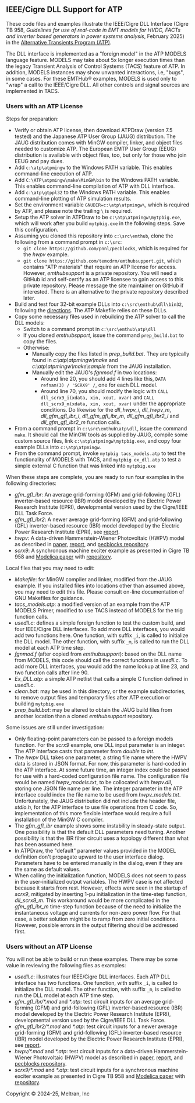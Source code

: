 ## IEEE/Cigre DLL Support for ATP

These code files and examples illustrate the IEEE/Cigre DLL Interface (Cigre TB 958,
_Guidelines for use of real-code in EMT models for HVDC, FACTs and inverter based generators in power systems analysis_,
February 2025) in the [Alternative Transients Program (ATP)](https://www.atp-emtp.org/).

The DLL interface is implemented as a "foreign model" in the ATP MODELS language feature. MODELS may
take about 5x longer execution times than the legacy Transient Analysis of Control Systems (TACS)
feature of ATP. In addition, MODELS instances may show unwanted interactions, i.e, "bugs", in some cases.
For these EMTHub&reg; examples, MODELS is used only to "wrap" a call to the IEEE/Cigre DLL. All other controls and
signal sources are implemented in TACS.

### Users with an ATP License

Steps for preparation:

- Verify or obtain ATP license, then download ATPDraw (version 7.5 tested) and the Japanese ATP User Group (JAUG) distribution. The JAUG distribution comes with MinGW compiler, linker, and object files needed to customize ATP. The European EMTP User Group (EEUG) distribution is available with object files, too, but only for those who join EEUG and pay dues.
- Add `c:\atp\atpmingw` to the Windows PATH variable. This enables command-line execution of ATP.
- Add `C:\ATP\atpmingw\make\MinGW\bin` to the Windows PATH variable. This enables command-line compilation of ATP with DLL interface.
- Add `c:\atp\gtppl32` to the Windows PATH variable. This enables command-line plotting of ATP simulation results.
- Set the environment variable `GNUDIR=c:\atp\atpmingw\`, which is required by ATP, and please note the trailing `\` is required.
- Setup the ATP solver in ATPDraw to be `c:\atp\atpmingw\mytpbig.exe`, which will work after you build `mytpbig.exe` in the following steps. Save this configuration.
- Assuming you cloned this repository into `c:\src\emthub`, clone the following from a command prompt in `c:\src`:
    - `git clone https://github.com/pnnl/pecblocks`, which is required for the _hwpv_ example.
    - `git clone https://github.com/temcdrm/emthubsupport.git`, which contains "ATP materials" that require an ATP license for access. However, _emthubsupport_ is a private repository. You will need a GitHub id and self-certify as an ATP licensee to gain access to this private repository. Please message the site maintainer on GitHub if interested. There is an alternative to the private repository described later.
- Build and test four 32-bit example DLLs into `c:\src\emthub\dll\bin32`, following the [directions](../../dll/readme.md). The ATP Makefile relies on these DLLs.
- Copy some necessary files used in rebuilding the ATP solver to call the DLL models:
    - Switch to a command prompt in `c:\src\emthub\atp\dll`
    - If you cloned _emthubspport_, issue the command `prep_build.bat` to copy the files.
    - Otherwise:
         - Manually copy the files listed in _prep_build.bat_. They are typically found in _c:\atp\atpmingw\make_ and _c:\atp\atpmingw\make\sample_ from the JAUG installation.
         - Manually edit the JAUG's _fgnmod.f_ in two locations:
             - Around line 20, you should add 4 lines like this, `DATA refnam(3) / 'SCRX9' /`, one for each DLL model.
             - Around line 70, you should modify the logic with `CALL dll_scrx9_i(xdata, xin, xout, xvar)` and `CALL dll_scrx9_m(xdata, xin, xout, xvar)` under the appropriate conditions. Do likewise for the _dll_hwpv_i_, _dll_hwpv_m_, _dll_gfm_gfl_ibr_i_, _dll_gfm_gfl_ibr_m_, _dll_gfm_gfl_ibr2_i_ and _dll_gfm_gfl_ibr2_m_ function calls.
- From a command prompt in `c:\src\emthub\atp\dll`, issue the command `make`. It should call the MinGW tools as supplied by JAUG, compile some custom source files, link `c:\atp\atpmingw\mytpbig.exe`, and copy four example DLLs into `c:\atp\atpmingw`.
- From the command prompt, invoke `mytpbig tacs_models.atp` to test the functionality of MODELS with TACS, and `mytpbig ex_dll.atp` to test a simple external C function that was linked into `mytpbig.exe`

When these steps are complete, you are ready to run four examples in the following directories:

- _gfm_gfl_ibr_: An average grid-forming (GFM) and grid-following (GFL) inverter-based resource (IBR) model developed by the Electric Power Research Institute (EPRI), developmental version used by the Cigre/IEEE DLL Task Force.
- _gfm_gfl_ibr2_: A newer average grid-forming (GFM) and grid-following (GFL) inverter-based resource (IBR) model developed by the Electric Power Research Institute (EPRI), see [report](https://www.epri.com/research/products/3002028322).
- _hwpv_: A data-driven Hammerstein-Wiener Photovoltaic (HWPV) model as described in [paper](https://ieeexplore.ieee.org/document/10842890), [report](https://www.osti.gov/servlets/purl/2481660/), and [pecblocks repository](https://pecblocks.readthedocs.io/en/latest/).
- _scrx9_: A synchronous machine exciter example as presented in Cigre TB 958 and [Modelica paper](https://ecp.ep.liu.se/index.php/modelica/article/view/1132) with [repository](https://github.com/embeddedhao/OpenIPSL/tree/cigre_dll_pr).

Local files that you may need to edit:

- _Makefile_: for MinGW compiler and linker, modified from the JAUG example. If you installed files into locations other than assumed above, you may need to edit this file. Please consult on-line documentation of GNU Makefiles for guidance.
- _tacs_models.atp_: a modified version of an example from the ATP MODELS Primer, modified to use TACS instead of MODELS for the trig function calls.
- _usedll.c_: defines a simple foreign function to test the custom build, and four IEEE/Cigre DLL interfaces. To add more DLL interfaces, you would add two functions here. One function, with suffix `_i`, is called to initialize the DLL model. The other function, with suffix `_m`, is called to run the DLL model at each ATP time step.
- _fgnmod.f_ (after copied from _emthubsupport_): based on the DLL name from MODELS, this code should call the correct functions in _usedll.c_. To add more DLL interfaces, you would add the name lookup at line 23, and two function calls after line 90.
- _Ex_DLL.atp_: a simple ATP netlist that calls a simple C function defined in _usedll.c_.
- _clean.bat_: may be used in this directory, or the example subdirectories, to remove output files and temporary files after ATP execution or building `mytpbig.exe`
- _prep_build.bat_: may be altered to obtain the JAUG build files from another location than a cloned _emthubsupport_ repository.

Some issues are still under investigation:

- Only floating-point parameters can be passed to a foreign models function. For the _scrx9_ example, one DLL input parameter is an integer. The ATP interface casts that parameter from _double_ to _int_.
- The _hwpv_ DLL takes one parameter, a string file name where the HWPV data is stored in JSON format. For now, this parameter is hard-coded in the ATP interface. At some future time, an integer index could be passed for use with a hard-coded configuration file name. The configuration file would be named _hwpv_models.txt_, to be collocated with _hwpv.dll_, storing one JSON file name per line. The integer parameter in the ATP interface could index the file name to be used from _hwpv_models.txt_. Unfortunately, the JAUG distribution did not include the header file, _stdio.h_, for the ATP interface to use file operations from C code. So, implementation of this more flexible interface would require a full installation of the MinGW C compiler.
- The _gfm_gfl_ibr_ example shows some instability in steady-state output. One possibility is that the default DLL parameters need tuning. Another possibility is that the IBR filter circuit uses a topology different than what has been assumed here.
- In ATPDraw, the "default" parameter values provided in the MODEL definition don't propagate upward to the user interface dialog. Parameters have to be entered manually in the dialog, even if they are the same as default values.
- When calling the initialization function, MODELS does not seem to pass in the user-initialized output variables. The HWPV case is not affected because it starts from rest. However, effects were seen in the startup of _scrx9_, mitigated by inserting 1-pu initialization in the time-step function, _dll_scrx9_m_. This workaround would be more complicated in the _gfm_gfl_ibr_m_ time-step function because of the need to initialize the instantaneous voltage and currents for non-zero power flow. For that case, a better solution might be to ramp from zero initial conditions. However, possible errors in the output filtering should be addressed first. 

### Users without an ATP License

You will not be able to build or run these examples. There may be some value in reviewing the following files as examples:

- _usedll.c_: illustrates four IEEE/Cigre DLL interfaces. Each ATP DLL interface has two functions. One function, with suffix `_i`, is called to initialize the DLL model. The other function, with suffix `_m`, is called to run the DLL model at each ATP time step.
- _gfm_gfl_ibr/\*.mod_ and _\*.atp_: test circuit inputs for an average grid-forming (GFM) and grid-following (GFL) inverter-based resource (IBR) model developed by the Electric Power Research Institute (EPRI), developmental version used by the Cigre/IEEE DLL Task Force.
- _gfm_gfl_ibr2/\*.mod_ and _\*.atp_: test circuit inputs for a newer average grid-forming (GFM) and grid-following (GFL) inverter-based resource (IBR) model developed by the Electric Power Research Institute (EPRI), see [report](https://www.epri.com/research/products/3002028322).
- _hwpv/\*.mod_ and _\*.atp_: test circuit inputs for a data-driven Hammerstein-Wiener Photovoltaic (HWPV) model as described in [paper](https://ieeexplore.ieee.org/document/10842890), [report](https://www.osti.gov/servlets/purl/2481660/), and [pecblocks repository](https://pecblocks.readthedocs.io/en/latest/).
- _scrx9/\*.mod_ and _\*.atp_: test circuit inputs for a synchronous machine exciter example as presented in Cigre TB 958 and [Modelica paper](https://ecp.ep.liu.se/index.php/modelica/article/view/1132) with [repository](https://github.com/embeddedhao/OpenIPSL/tree/cigre_dll_pr).

Copyright &copy; 2024-25, Meltran, Inc

